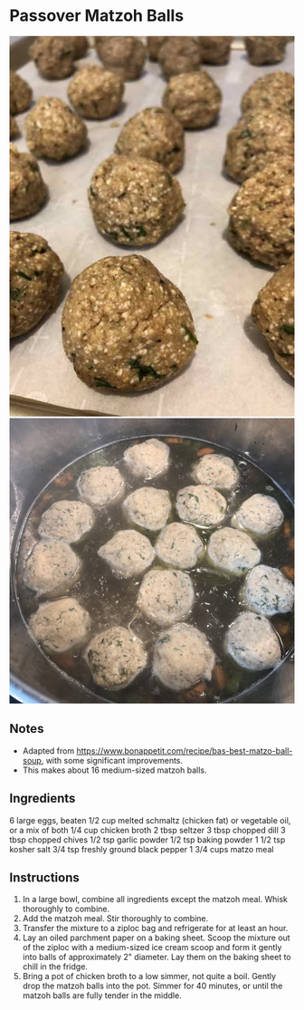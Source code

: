 # Passover Matzoh Balls

![image](/img/matzoh_balls_fridge.JPG)
![image](/img/matzoh_ball_soup.JPG)

## Notes
- Adapted from https://www.bonappetit.com/recipe/bas-best-matzo-ball-soup, with some significant improvements.
- This makes about 16 medium-sized matzoh balls.

## Ingredients

6 large eggs, beaten
1/2 cup melted schmaltz (chicken fat) or vegetable oil, or a mix of both
1/4 cup chicken broth
2 tbsp seltzer
3 tbsp chopped dill
3 tbsp chopped chives
1/2 tsp garlic powder
1/2 tsp baking powder
1 1/2 tsp kosher salt
3/4 tsp freshly ground black pepper
1 3/4 cups matzo meal

## Instructions
1. In a large bowl, combine all ingredients except the matzoh meal. Whisk thoroughly to combine.
2. Add the matzoh meal. Stir thoroughly to combine.
3. Transfer the mixture to a ziploc bag and refrigerate for at least an hour.
4. Lay an oiled parchment paper on a baking sheet. Scoop the mixture out of the ziploc with a medium-sized ice cream scoop and form it gently into balls of approximately 2" diameter. Lay them on the baking sheet to chill in the fridge.
5. Bring a pot of chicken broth to a low simmer, not quite a boil. Gently drop the matzoh balls into the pot. Simmer for 40 minutes, or until the matzoh balls are fully tender in the middle. 

